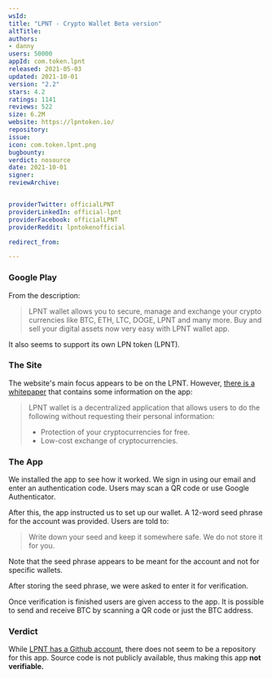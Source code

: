 ```yaml
---
wsId: 
title: "LPNT - Crypto Wallet Beta version"
altTitle: 
authors:
- danny
users: 50000
appId: com.token.lpnt
released: 2021-05-03
updated: 2021-10-01
version: "2.2"
stars: 4.2
ratings: 1141
reviews: 522
size: 6.2M
website: https://lpntoken.io/
repository: 
issue: 
icon: com.token.lpnt.png
bugbounty: 
verdict: nosource
date: 2021-10-01
signer: 
reviewArchive:


providerTwitter: officialLPNT
providerLinkedIn: official-lpnt
providerFacebook: officialLPNT
providerReddit: lpntokenofficial

redirect_from:

---
```



### Google Play
From the description:

> LPNT wallet allows you to secure, manage and exchange your crypto currencies like BTC, ETH, LTC, DOGE, LPNT and many more. Buy and sell your digital assets now very easy with LPNT wallet app.

It also seems to support its own LPN token (LPNT).
### The Site
The website's main focus appears to be on the LPNT. However, [there is a whitepaper](https://lpntoken.io/assets/lpnt-io/images/whitepaper-lpntoken.pdf) that contains some information on the app:

> LPNT wallet is a decentralized application that allows users to do the following without requesting their personal information:
> - Protection of your cryptocurrencies for free.
> - Low-cost exchange of cryptocurrencies. 

### The App
We installed the app to see how it worked. We sign in using our email and enter an authentication code. Users may scan a QR code or use Google Authenticator. 

After this, the app instructed us to set up our wallet. A 12-word seed phrase for the account was provided. Users are told to:

> Write down your seed and keep it somewhere safe. We do not store it for you.

Note that the seed phrase appears to be meant for the account and not for specific wallets.

After storing the seed phrase, we were asked to enter it for verification.

Once verification is finished users are given access to the app. It is possible to send and receive BTC by scanning a QR code or just the BTC address.

### Verdict
While [LPNT has a Github account](https://github.com/LPNTOKEN?tab=repositories), there does not seem to be a repository for this app. Source code is not publicly available, thus making this app **not verifiable.**
